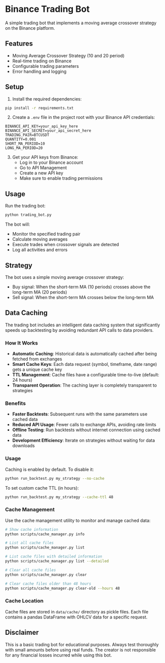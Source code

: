 # Binance Trading Bot

A simple trading bot that implements a moving average crossover strategy on the Binance platform.

## Features

- Moving Average Crossover Strategy (10 and 20 period)
- Real-time trading on Binance
- Configurable trading parameters
- Error handling and logging

## Setup

1. Install the required dependencies:
```bash
pip install -r requirements.txt
```

2. Create a `.env` file in the project root with your Binance API credentials:
```
BINANCE_API_KEY=your_api_key_here
BINANCE_API_SECRET=your_api_secret_here
TRADING_PAIR=BTCUSDT
QUANTITY=0.001
SHORT_MA_PERIOD=10
LONG_MA_PERIOD=20
```

3. Get your API keys from Binance:
   - Log in to your Binance account
   - Go to API Management
   - Create a new API key
   - Make sure to enable trading permissions

## Usage

Run the trading bot:
```bash
python trading_bot.py
```

The bot will:
- Monitor the specified trading pair
- Calculate moving averages
- Execute trades when crossover signals are detected
- Log all activities and errors

## Strategy

The bot uses a simple moving average crossover strategy:
- Buy signal: When the short-term MA (10 periods) crosses above the long-term MA (20 periods)
- Sell signal: When the short-term MA crosses below the long-term MA

## Data Caching

The trading bot includes an intelligent data caching system that significantly speeds up backtesting by avoiding redundant API calls to data providers.

### How It Works

- **Automatic Caching**: Historical data is automatically cached after being fetched from exchanges
- **Smart Cache Keys**: Each data request (symbol, timeframe, date range) gets a unique cache key
- **TTL Management**: Cache files have a configurable time-to-live (default: 24 hours)
- **Transparent Operation**: The caching layer is completely transparent to strategies

### Benefits

- **Faster Backtests**: Subsequent runs with the same parameters use cached data
- **Reduced API Usage**: Fewer calls to exchange APIs, avoiding rate limits
- **Offline Testing**: Run backtests without internet connection using cached data
- **Development Efficiency**: Iterate on strategies without waiting for data downloads

### Usage

Caching is enabled by default. To disable it:

```bash
python run_backtest.py my_strategy --no-cache
```

To set custom cache TTL (in hours):

```bash
python run_backtest.py my_strategy --cache-ttl 48
```

### Cache Management

Use the cache management utility to monitor and manage cached data:

```bash
# Show cache information
python scripts/cache_manager.py info

# List all cache files
python scripts/cache_manager.py list

# List cache files with detailed information
python scripts/cache_manager.py list --detailed

# Clear all cache files
python scripts/cache_manager.py clear

# Clear cache files older than 48 hours
python scripts/cache_manager.py clear-old --hours 48
```

### Cache Location

Cache files are stored in `data/cache/` directory as pickle files. Each file contains a pandas DataFrame with OHLCV data for a specific request.

## Disclaimer

This is a basic trading bot for educational purposes. Always test thoroughly with small amounts before using real funds. The creator is not responsible for any financial losses incurred while using this bot. 